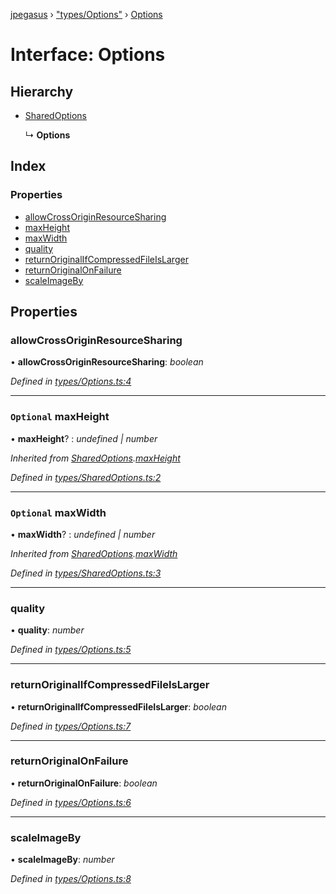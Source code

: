 [jpegasus](../README.md) › ["types/Options"](../modules/_types_options_.md) › [Options](_types_options_.options.md)

# Interface: Options

## Hierarchy

* [SharedOptions](_types_sharedoptions_.sharedoptions.md)

  ↳ **Options**

## Index

### Properties

* [allowCrossOriginResourceSharing](_types_options_.options.md#allowcrossoriginresourcesharing)
* [maxHeight](_types_options_.options.md#optional-maxheight)
* [maxWidth](_types_options_.options.md#optional-maxwidth)
* [quality](_types_options_.options.md#quality)
* [returnOriginalIfCompressedFileIsLarger](_types_options_.options.md#returnoriginalifcompressedfileislarger)
* [returnOriginalOnFailure](_types_options_.options.md#returnoriginalonfailure)
* [scaleImageBy](_types_options_.options.md#scaleimageby)

## Properties

###  allowCrossOriginResourceSharing

• **allowCrossOriginResourceSharing**: *boolean*

*Defined in [types/Options.ts:4](https://github.com/TonyBrobston/jpegasus/blob/03dd45f/src/types/Options.ts#L4)*

___

### `Optional` maxHeight

• **maxHeight**? : *undefined | number*

*Inherited from [SharedOptions](_types_sharedoptions_.sharedoptions.md).[maxHeight](_types_sharedoptions_.sharedoptions.md#optional-maxheight)*

*Defined in [types/SharedOptions.ts:2](https://github.com/TonyBrobston/jpegasus/blob/03dd45f/src/types/SharedOptions.ts#L2)*

___

### `Optional` maxWidth

• **maxWidth**? : *undefined | number*

*Inherited from [SharedOptions](_types_sharedoptions_.sharedoptions.md).[maxWidth](_types_sharedoptions_.sharedoptions.md#optional-maxwidth)*

*Defined in [types/SharedOptions.ts:3](https://github.com/TonyBrobston/jpegasus/blob/03dd45f/src/types/SharedOptions.ts#L3)*

___

###  quality

• **quality**: *number*

*Defined in [types/Options.ts:5](https://github.com/TonyBrobston/jpegasus/blob/03dd45f/src/types/Options.ts#L5)*

___

###  returnOriginalIfCompressedFileIsLarger

• **returnOriginalIfCompressedFileIsLarger**: *boolean*

*Defined in [types/Options.ts:7](https://github.com/TonyBrobston/jpegasus/blob/03dd45f/src/types/Options.ts#L7)*

___

###  returnOriginalOnFailure

• **returnOriginalOnFailure**: *boolean*

*Defined in [types/Options.ts:6](https://github.com/TonyBrobston/jpegasus/blob/03dd45f/src/types/Options.ts#L6)*

___

###  scaleImageBy

• **scaleImageBy**: *number*

*Defined in [types/Options.ts:8](https://github.com/TonyBrobston/jpegasus/blob/03dd45f/src/types/Options.ts#L8)*
